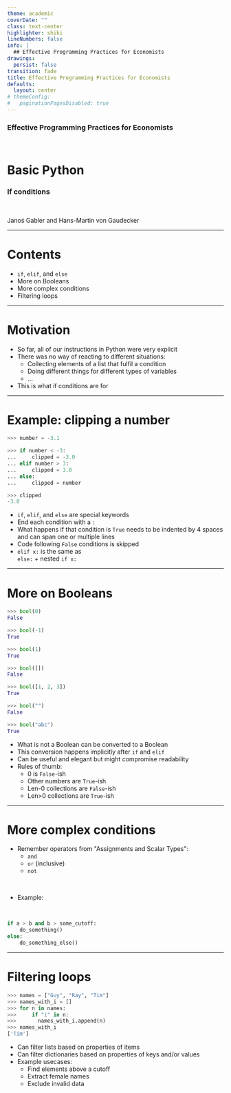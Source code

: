 ```yaml
---
theme: academic
coverDate: ""
class: text-center
highlighter: shiki
lineNumbers: false
info: |
  ## Effective Programming Practices for Economists
drawings:
  persist: false
transition: fade
title: Effective Programming Practices for Economists
defaults:
  layout: center
# themeConfig:
#   paginationPagesDisabled: true
---
```


### Effective Programming Practices for Economists

<br/>

# Basic Python

### If conditions

<br/>


Janoś Gabler and Hans-Martin von Gaudecker

---

# Contents

- `if`, `elif`, and `else`
- More on Booleans
- More complex conditions
- Filtering loops

---

# Motivation

- So far, all of our instructions in Python were very explicit
- There was no way of reacting to different situations:
  - Collecting elements of a list that fulfil a condition
  - Doing different things for different types of variables
  - ...
- This is what if conditions are for



---

# Example: clipping a number


<div class="grid grid-cols-5 gap-4">
<div class="col-span-2">

```python
>>> number = -3.1

>>> if number < -3:
...     clipped = -3.0
... elif number > 3:
...     clipped = 3.0
... else:
...     clipped = number

>>> clipped
-3.0
```

</div>
<div class="col-span-3">

- `if`, `elif`, and `else` are special keywords
- End each condition with a `:`
- What happens if that condition is `True` needs to be indented by 4 spaces and can span
  one or multiple lines
- Code following `False` conditions is skipped
- `elif x:` is the same as <br/> `else:` + nested `if x:`

</div>
</div>


---

# More on Booleans


<div class="grid grid-cols-2 gap-4">
<div>

```python
>>> bool(0)
False

>>> bool(-1)
True

>>> bool(1)
True

>>> bool([])
False

>>> bool([1, 2, 3])
True

>>> bool("")
False

>>> bool("abc")
True
```

</div>
<div>

- What is not a Boolean can be converted to a Boolean
- This conversion happens implicitly after `if` and `elif`
- Can be useful and elegant but might compromise readability
- Rules of thumb:
  - 0 is `False`-ish
  - Other numbers are `True`-ish
  - Len-0 collections are `False`-ish
  - Len>0 collections are `True`-ish

</div>
</div>

---

# More complex conditions

- Remember operators from "Assignments and Scalar Types":
  - `and`
  - `or` (inclusive)
  - `not`

<br/>

- Example:

<br/>

```python
if a > b and b > some_cutoff:
    do_something()
else:
    do_something_else()
```


---

# Filtering loops

<div class="grid grid-cols-2 gap-4">
<div>

```python
>>> names = ["Guy", "Ray", "Tim"]
>>> names_with_i = []
>>> for n in names:
>>>     if "i" in n:
>>>       names_with_i.append(n)
>>> names_with_i
['Tim']
```

</div>
<div>

- Can filter lists based on properties of items
- Can filter dictionaries based on properties of keys and/or values
- Example usecases:
  - Find elements above a cutoff
  - Extract female names
  - Exclude invalid data

</div>
</div>
